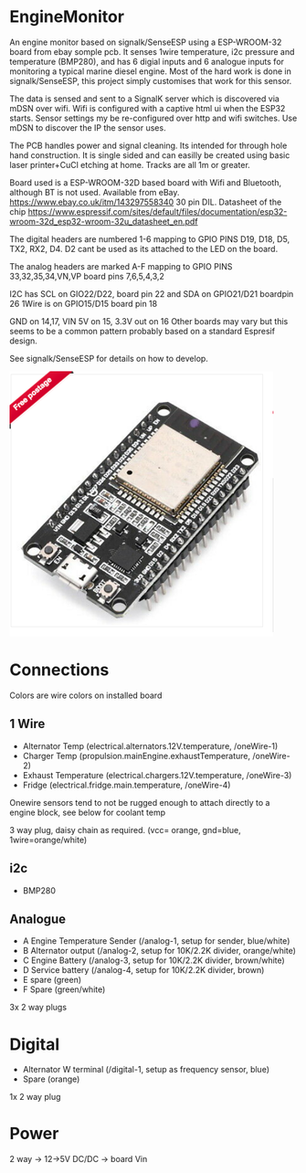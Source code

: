 # EngineMonitor

An engine monitor based on signalk/SenseESP using a ESP-WROOM-32 board from ebay somple pcb. It senses 1wire temperature, i2c pressure and temperature (BMP280), and has 6 digial inputs and 6 analogue inputs for monitoring a typical marine diesel engine. Most of the hard work is done in signalk/SenseESP, this project simply customises that work for this sensor.

The data is sensed and sent to a SignalK server which is discovered via mDSN over wifi. Wifi is
configured with a captive html ui when the ESP32 starts. Sensor settings my be re-configured over http and wifi switches. Use mDSN to discover the IP the sensor uses.

The PCB handles power and signal cleaning. Its intended for through hole hand construction. It is single sided and can easilly be created using basic laser printer+CuCl etching at home. Tracks are all 1m or greater.

Board used is a ESP-WROOM-32D based board with Wifi and Bluetooth, although BT is not used. Available from eBay. https://www.ebay.co.uk/itm/143297558340 30 pin DIL.
Datasheet of the chip https://www.espressif.com/sites/default/files/documentation/esp32-wroom-32d_esp32-wroom-32u_datasheet_en.pdf

The digital headers are numbered 1-6 mapping to GPIO PINS D19, D18, D5, TX2, RX2, D4.
D2 cant be used as its attached to the LED on the board.

The analog headers are marked A-F mapping to GPIO PINS 33,32,35,34,VN,VP board pins 7,6,5,4,3,2

I2C has SCL on GIO22/D22, board pin 22 and SDA on GPIO21/D21 boardpin 26
1Wire is on GPIO15/D15 board pin 18

GND on 14,17, VIN 5V on 15, 3.3V out on 16 
Other boards may vary but this seems to be a common pattern probably based on a standard Espresif design.

See signalk/SenseESP for details on how to develop.

![ESP-WROOM-32D Dev Board](ESPBoard.png)


# Connections

Colors are wire colors on installed board

## 1 Wire

* Alternator Temp (electrical.alternators.12V.temperature, /oneWire-1)
* Charger Temp (propulsion.mainEngine.exhaustTemperature, /oneWire-2)
* Exhaust Temperature (electrical.chargers.12V.temperature, /oneWire-3)
* Fridge (electrical.fridge.main.temperature, /oneWire-4)

Onewire sensors tend to not be rugged enough to attach directly to a engine block, see below
for coolant temp

3 way plug, daisy chain as required. (vcc= orange, gnd=blue, 1wire=orange/white)

## i2c

* BMP280 

## Analogue

* A Engine Temperature Sender (/analog-1, setup for sender, blue/white)
* B Alternator output (/analog-2, setup for 10K/2.2K divider, orange/white)
* C Engine Battery (/analog-3, setup for 10K/2.2K divider, brown/white)
* D Service battery (/analog-4, setup for 10K/2.2K divider, brown)
* E spare (green)
* F Spare (green/white)

3x 2 way plugs

# Digital

* Alternator W terminal (/digital-1, setup as frequency sensor, blue)
* Spare (orange)

1x 2 way plug


# Power

2 way -> 12->5V DC/DC -> board Vin